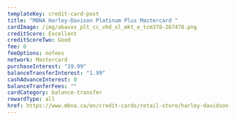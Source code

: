 ```yaml
---
templateKey: credit-card-post
title: "MBNA Harley-Davison Platinum Plus Mastercard "
cardImage: /img/abavxx_plt_cc_vhd_xl_mkt_e_tcm378-267478.png
creditScore: Excellent
creditScoreTwo: Good
fee: 0
feeOptions: nofees
network: Mastercard
purchaseInterest: "19.99"
balanceTransferInterest: "1.99"
cashAdvanceInterest: 0
balanceTranferFees: ""
cardCategory: balance-transfer
rewardType: all
href: https://www.mbna.ca/en/credit-cards/retail-store/harley-davidson-rewards-mastercard/
---
```

